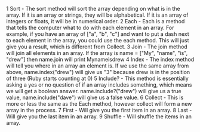 1 Sort - The sort method will sort the array depending on what is in the array. If it is an array or strings, they will be alphabetical. If it is an array of integers or floats, it will be in numerical order.
2 Each - Each is a method that tells the computer what to do with each element in an array. For example, if you have an array of ["a", "b", "c"] and want to put a dash next to each element in the array, you could use the each method. This will just give you a result, which is different from Collect.
3 Join - The join method will join all elements in an array. If the array is name = ["My", "name", "is", "drew"] then name.join will print Mynameisdrew
4 Index - The index method will tell you where in an array an element is. If we use the same array from above, name.index("drew") will give us "3" because drew is in the position of three (Ruby starts counting at 0)
5 Include? - This method is essentially asking a yes or no question of if an array includes something, which means we will get a boolean answer. name.include?("drew") will give us a true value, name.include("dave") will give us a false value.
6 Collect - This is more or less the same as the Each method, however collect will form a new array in the process.
7 First - Will give you the first item in an array.
8 Last - Will give you the last item in an array.
9 Shuffle - Will shuffle the items in an array.
